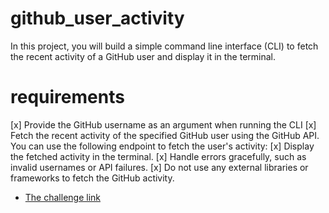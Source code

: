 # github_user_activity
In this project, you will build a simple command line interface (CLI) to fetch the recent activity of a GitHub user and display it in the terminal.

# requirements
[x] Provide the GitHub username as an argument when running the CLI
[x] Fetch the recent activity of the specified GitHub user using the GitHub API. You can use the following endpoint to fetch the user's activity:
[x] Display the fetched activity in the terminal.
[x] Handle errors gracefully, such as invalid usernames or API failures.
[x] Do not use any external libraries or frameworks to fetch the GitHub activity.

- [The challenge link](https://roadmap.sh/projects/github-user-activity)

